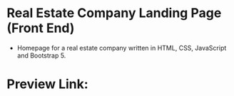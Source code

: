 # Real Estate Company Landing Page (Front End)
- Homepage for a real estate company written in HTML, CSS, JavaScript and Bootstrap 5.

# Preview Link: 
